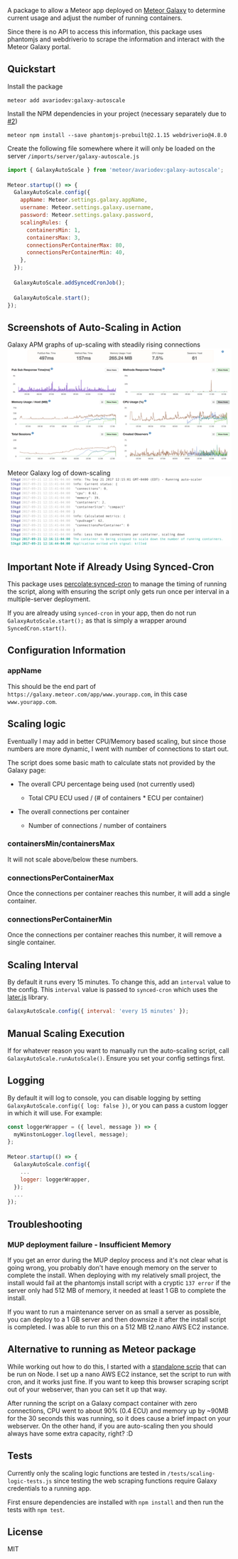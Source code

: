 A package to allow a Meteor app deployed on [Meteor Galaxy](https://www.meteor.com/hosting) to determine current usage and adjust the number of running containers.

Since there is no API to access this information, this package uses phantomjs and webdriverio to scrape the information and interact with the Meteor Galaxy portal.

## Quickstart

Install the package
```
meteor add avariodev:galaxy-autoscale
```

Install the NPM dependencies in your project (necessary separately due to [#2](https://github.com/jehartzog/galaxy-autoscale/issues/2))
```
meteor npm install --save phantomjs-prebuilt@2.1.15 webdriverio@4.8.0
```

Create the following file somewhere where it will only be loaded on the server
`/imports/server/galaxy-autoscale.js`
```js
import { GalaxyAutoScale } from 'meteor/avariodev:galaxy-autoscale';

Meteor.startup(() => {
  GalaxyAutoScale.config({
    appName: Meteor.settings.galaxy.appName,
    username: Meteor.settings.galaxy.username,
    password: Meteor.settings.galaxy.password,
    scalingRules: {
      containersMin: 1,
      containersMax: 3,
      connectionsPerContainerMax: 80,
      connectionsPerContainerMin: 40,
    },
  });

  GalaxyAutoScale.addSyncedCronJob();

  GalaxyAutoScale.start();
});
```

## Screenshots of Auto-Scaling in Action

Galaxy APM graphs of up-scaling with steadily rising connections
![autoscale-graph](./img/autoscale-graph.png "Auto-Scale Graph")

Meteor Galaxy log of down-scaling
![autoscale-logs](./img/autoscale-log.png "Auto-Scale Logs")

## Important Note if Already Using Synced-Cron

This package uses [percolate:synced-cron](https://github.com/percolatestudio/meteor-synced-cron) to manage the timing of running the script, along with ensuring the script only gets run once per interval in a multiple-server deployment.

If you are already using `synced-cron` in your app, then do not run `GalaxyAutoScale.start();` as that is simply a wrapper around `SyncedCron.start()`.

## Configuration Information

### appName

This should be the end part of `https://galaxy.meteor.com/app/www.yourapp.com`, in this case `www.yourapp.com`.

## Scaling logic

Eventually I may add in better CPU/Memory based scaling, but since those numbers are more dynamic, I went with number of connections to start out.

The script does some basic math to calculate stats not provided by the Galaxy page:

- The overall CPU percentage being used (not currently used)
  - Total CPU ECU used / (# of containers * ECU per container)

- The overall connections per container
  - Number of connections / number of containers

### containersMin/containersMax

It will not scale above/below these numbers.

### connectionsPerContainerMax

Once the connections per container reaches this number, it will add a single container.

### connectionsPerContainerMin

Once the connections per container reaches this number, it will remove a single container.

## Scaling Interval

By default it runs every 15 minutes. To change this, add an `interval` value to the config. This `interval` value is passed to `synced-cron` which uses the [later.js](http://bunkat.github.io/later/) library.
```js
GalaxyAutoScale.config({ interval: 'every 15 minutes' });
```

## Manual Scaling Execution

If for whatever reason you want to manually run the auto-scaling script, call `GalaxyAutoScale.runAutoScale()`. Ensure you set your config settings first.

## Logging

By default it will log to console, you can disable logging by setting `GalaxyAutoScale.config({ log: false })`, or you can pass a custom logger in which it will use. For example:

```js
const loggerWrapper = ({ level, message }) => {
  myWinstonLogger.log(level, message);
};

Meteor.startup(() => {
  GalaxyAutoScale.config({
    ...
    logger: loggerWrapper,
  });
  ...
});
```

## Troubleshooting

### MUP deployment failure - Insufficient Memory

If you get an error during the MUP deploy process and it's not clear what is going wrong, you probably don't have enough memory on the server to complete the install. When deploying with my relatively small project, the install would fail at the phantomjs install script with a cryptic `137 error` if the server only had 512 MB of memory, it needed at least 1 GB to complete the install.

If you want to run a maintenance server on as small a server as possible, you can deploy to a 1 GB server and then downsize it after the install script is completed. I was able to run this on a 512 MB t2.nano AWS EC2 instance.

## Alternative to running as Meteor package

While working out how to do this, I started with a [standalone scrip](https://github.com/jehartzog/galaxy-phantomjs-autoscale) that can be run on Node. I set up a nano AWS EC2 instance, set the script to run with cron, and it works just fine. If you want to keep this browser scraping script out of your webserver, than you can set it up that way.

After running the script on a Galaxy compact container with zero connections, CPU went to about 90% (0.4 ECU) and memory up by ~90MB for the 30 seconds this was running, so it does cause a brief impact on your webserver. On the other hand, if you are auto-scaling then you should always have some extra capacity, right? :D

## Tests

Currently only the scaling logic functions are tested in `/tests/scaling-logic-tests.js` since testing the web scraping functions require Galaxy credentials to a running app.

First ensure dependencies are installed with `npm install` and then run the tests with `npm test`.

## License

MIT